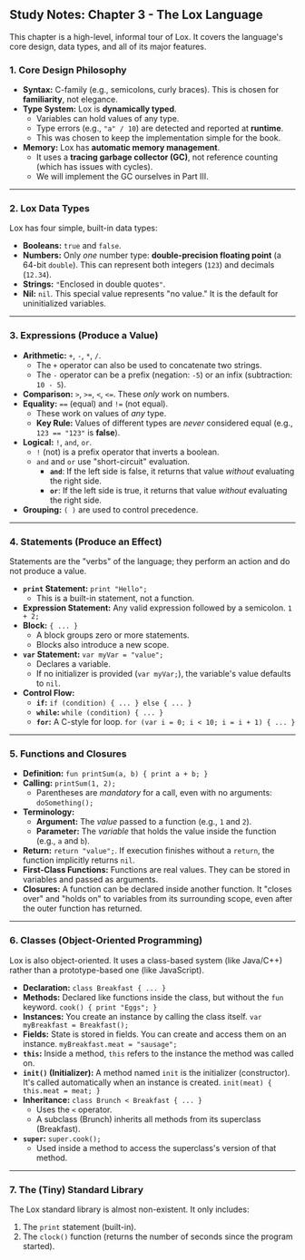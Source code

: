 ## Study Notes: Chapter 3 - The Lox Language

This chapter is a high-level, informal tour of Lox. It covers the language's core design, data types, and all of its major features.

### 1. Core Design Philosophy

* **Syntax:** C-family (e.g., semicolons, curly braces). This is chosen for **familiarity**, not elegance.
* **Type System:** Lox is **dynamically typed**.
    * Variables can hold values of any type.
    * Type errors (e.g., `"a" / 10`) are detected and reported at **runtime**.
    * This was chosen to keep the implementation simple for the book.
* **Memory:** Lox has **automatic memory management**.
    * It uses a **tracing garbage collector (GC)**, not reference counting (which has issues with cycles).
    * We will implement the GC ourselves in Part III.

---

### 2. Lox Data Types

Lox has four simple, built-in data types:

* **Booleans:** `true` and `false`.
* **Numbers:** Only *one* number type: **double-precision floating point** (a 64-bit `double`). This can represent both integers (`123`) and decimals (`12.34`).
* **Strings:** `"`Enclosed in double quotes`"`.
* **Nil:** `nil`. This special value represents "no value." It is the default for uninitialized variables.

---

### 3. Expressions (Produce a Value)

* **Arithmetic:** `+`, `-`, `*`, `/`.
    * The `+` operator can also be used to concatenate two strings.
    * The `-` operator can be a prefix (negation: `-5`) or an infix (subtraction: `10 - 5`).
* **Comparison:** `>`, `>=`, `<`, `<=`. These *only* work on numbers.
* **Equality:** `==` (equal) and `!=` (not equal).
    * These work on values of *any* type.
    * **Key Rule:** Values of different types are *never* considered equal (e.g., `123 == "123"` is **false**).
* **Logical:** `!`, `and`, `or`.
    * `!` (not) is a prefix operator that inverts a boolean.
    * `and` and `or` use "short-circuit" evaluation.
        * **`and`**: If the left side is false, it returns that value *without* evaluating the right side.
        * **`or`**: If the left side is true, it returns that value *without* evaluating the right side.
* **Grouping:** `( )` are used to control precedence.

---

### 4. Statements (Produce an Effect)

Statements are the "verbs" of the language; they perform an action and do not produce a value.

* **`print` Statement:** `print "Hello";`
    * This is a built-in statement, not a function.
* **Expression Statement:** Any valid expression followed by a semicolon. `1 + 2;`
* **Block:** `{ ... }`
    * A block groups zero or more statements.
    * Blocks also introduce a new scope.
* **`var` Statement:** `var myVar = "value";`
    * Declares a variable.
    * If no initializer is provided (`var myVar;`), the variable's value defaults to `nil`.
* **Control Flow:**
    * **`if`:** `if (condition) { ... } else { ... }`
    * **`while`:** `while (condition) { ... }`
    * **`for`:** A C-style for loop. `for (var i = 0; i < 10; i = i + 1) { ... }`

---

### 5. Functions and Closures

* **Definition:** `fun printSum(a, b) { print a + b; }`
* **Calling:** `printSum(1, 2);`
    * Parentheses are *mandatory* for a call, even with no arguments: `doSomething();`
* **Terminology:**
    * **Argument:** The *value* passed to a function (e.g., `1` and `2`).
    * **Parameter:** The *variable* that holds the value inside the function (e.g., `a` and `b`).
* **Return:** `return "value";`. If execution finishes without a `return`, the function implicitly returns `nil`.
* **First-Class Functions:** Functions are real values. They can be stored in variables and passed as arguments.
* **Closures:** A function can be declared inside another function. It "closes over" and "holds on" to variables from its surrounding scope, even after the outer function has returned.

---

### 6. Classes (Object-Oriented Programming)

Lox is also object-oriented. It uses a class-based system (like Java/C++) rather than a prototype-based one (like JavaScript).

* **Declaration:** `class Breakfast { ... }`
* **Methods:** Declared like functions inside the class, but without the `fun` keyword. `cook() { print "Eggs"; }`
* **Instances:** You create an instance by calling the class itself. `var myBreakfast = Breakfast();`
* **Fields:** State is stored in fields. You can create and access them on an instance. `myBreakfast.meat = "sausage";`
* **`this`:** Inside a method, `this` refers to the instance the method was called on.
* **`init()` (Initializer):** A method named `init` is the initializer (constructor). It's called automatically when an instance is created. `init(meat) { this.meat = meat; }`
* **Inheritance:** `class Brunch < Breakfast { ... }`
    * Uses the `<` operator.
    * A subclass (Brunch) inherits all methods from its superclass (Breakfast).
* **`super`:** `super.cook();`
    * Used inside a method to access the superclass's version of that method.

---

### 7. The (Tiny) Standard Library

The Lox standard library is almost non-existent. It only includes:

1.  The `print` statement (built-in).
2.  The `clock()` function (returns the number of seconds since the program started).
